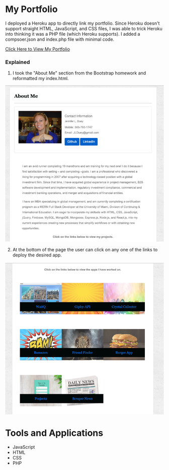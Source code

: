 # My Portfolio

I deployed a Heroku app to directly link my portfolio. Since Heroku doesn't support straight HTML, JavaScript, and CSS files, I was able to trick Heroku into thinking it was a PHP file (which Heroku supports). I added a compsoer.json and index.php file with minimal code. 

[Click Here to View My Portfolio](https://myportfolio777.herokuapp.com/)


### Explained

1. I took the "About Me" section from the Bootstrap homework and reformatted my index.html. 

![aboutMe1](https://github.com/jldueyusa/classPortfolio/blob/master/assets/images/aboutme%20copy.png)


2. At the bottom of the page the user can click on any one of the links to deploy the desired app.

![portfolio2](https://github.com/jldueyusa/portfolio/blob/master/assets/images/projects.png)

# Tools and Applications
- JavaScript
- HTML
- CSS
- PHP
